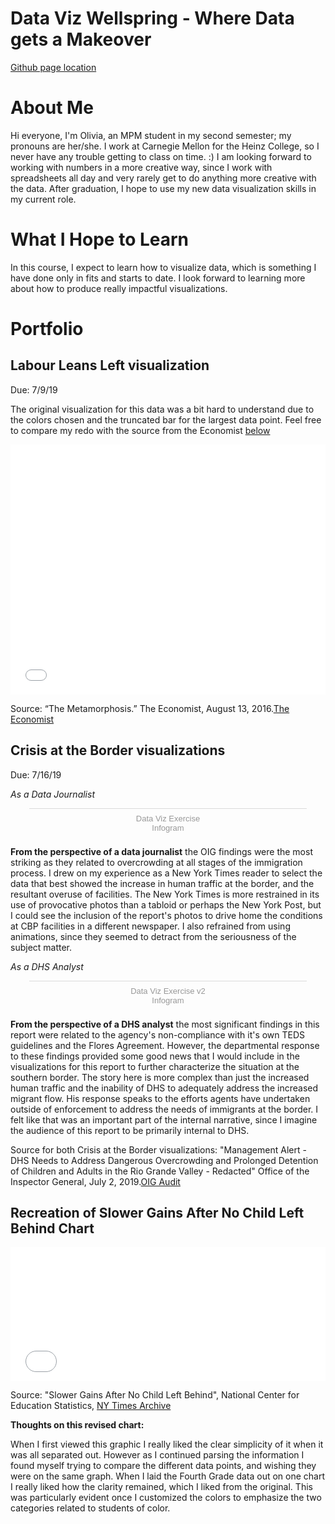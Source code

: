 # Data Viz Wellspring - Where Data gets a Makeover

[Github page location](https://ocwells.github.io/datavizstuffv2/) 

# About Me
Hi everyone,
I'm Olivia, an MPM student in my second semester; my pronouns are her/she. I work at Carnegie Mellon for the Heinz College, so I never have any trouble getting to class on time. :) I am looking forward to working with numbers in a more creative way, since I work with spreadsheets all day and very rarely get to do anything more creative with the data. After graduation, I hope to use my new data visualization skills in my current role.

# What I Hope to Learn
In this course, I expect to learn how to visualize data, which is something I have done only in fits and starts to date. I look forward to learning more about how to produce really impactful visualizations.

# Portfolio

## Labour Leans Left visualization ##
Due: 7/9/19

The original visualization for this data was a bit hard to understand due to the colors chosen and the truncated bar for the largest data point. Feel free to compare my redo with the source from the Economist [below](https://www.economist.com/britain/2016/08/13/the-metamorphosis)

<iframe title="Corbyn Pulls Labour Left" aria-label="Interactive line chart" id="datawrapper-chart-x0Dhf" src="//datawrapper.dwcdn.net/x0Dhf/1/" scrolling="no" frameborder="0" style="width: 0; min-width: 100% !important; border: none;" height="400"></iframe><script type="text/javascript">!function(){"use strict";window.addEventListener("message",function(a){if(void 0!==a.data["datawrapper-height"])for(var e in a.data["datawrapper-height"]){var t=document.getElementById("datawrapper-chart-"+e)||document.querySelector("iframe[src*='"+e+"']");t&&(t.style.height=a.data["datawrapper-height"][e]+"px")}})}();</script>

Source: “The Metamorphosis.” The Economist, August 13, 2016.[The Economist](https://www.economist.com/britain/2016/08/13/the-metamorphosis)

## Crisis at the Border visualizations ##
Due: 7/16/19

*As a Data Journalist*

<div class="infogram-embed" data-id="c0148186-64e1-44fb-81e2-33a35ee43bbe" data-type="interactive" data-title="Data Viz Exercise"></div><script>!function(e,t,s,i){var n="InfogramEmbeds",o=e.getElementsByTagName("script")[0],d=/^http:/.test(e.location)?"http:":"https:";if(/^\/{2}/.test(i)&&(i=d+i),window[n]&&window[n].initialized)window[n].process&&window[n].process();else if(!e.getElementById(s)){var r=e.createElement("script");r.async=1,r.id=s,r.src=i,o.parentNode.insertBefore(r,o)}}(document,0,"infogram-async","https://e.infogram.com/js/dist/embed-loader-min.js");</script><div style="padding:8px 0;font-family:Arial!important;font-size:13px!important;line-height:15px!important;text-align:center;border-top:1px solid #dadada;margin:0 30px"><a href="https://infogram.com/c0148186-64e1-44fb-81e2-33a35ee43bbe" style="color:#989898!important;text-decoration:none!important;" target="_blank">Data Viz Exercise</a><br><a href="https://infogram.com" style="color:#989898!important;text-decoration:none!important;" target="_blank" rel="nofollow">Infogram</a></div>

**From the perspective of a data journalist** the OIG findings were the most striking as they related to overcrowding at all stages of the immigration process. I drew on my experience as a New York Times reader to select the data that best showed the increase in human traffic at the border, and the resultant overuse of facilities. The New York Times is more restrained in its use of provocative photos than a tabloid or perhaps the New York Post, but I could see the inclusion of the report's photos to drive home the conditions at CBP facilities in a different newspaper. I also refrained from using animations, since they seemed to detract from the seriousness of the subject matter.

*As a DHS Analyst*

<div class="infogram-embed" data-id="bffbfaef-c74b-4336-acf7-a3f4df81c4c5" data-type="interactive" data-title="Data Viz Exercise v2"></div><script>!function(e,t,s,i){var n="InfogramEmbeds",o=e.getElementsByTagName("script")[0],d=/^http:/.test(e.location)?"http:":"https:";if(/^\/{2}/.test(i)&&(i=d+i),window[n]&&window[n].initialized)window[n].process&&window[n].process();else if(!e.getElementById(s)){var r=e.createElement("script");r.async=1,r.id=s,r.src=i,o.parentNode.insertBefore(r,o)}}(document,0,"infogram-async","https://e.infogram.com/js/dist/embed-loader-min.js");</script><div style="padding:8px 0;font-family:Arial!important;font-size:13px!important;line-height:15px!important;text-align:center;border-top:1px solid #dadada;margin:0 30px"><a href="https://infogram.com/bffbfaef-c74b-4336-acf7-a3f4df81c4c5" style="color:#989898!important;text-decoration:none!important;" target="_blank">Data Viz Exercise v2</a><br><a href="https://infogram.com" style="color:#989898!important;text-decoration:none!important;" target="_blank" rel="nofollow">Infogram</a></div>

**From the perspective of a DHS analyst** the most significant findings in this report were related to the agency's non-compliance with it's own TEDS guidelines and the Flores Agreement. However, the departmental response to these findings provided some good news that I would include in the visualizations for this report to further characterize the situation at the southern border. The story here is more complex than just the increased human traffic and the inability of DHS to adequately address the increased migrant flow. His response speaks to the efforts agents have undertaken outside of enforcement to address the needs of immigrants at the border. I felt like that was an important part of the internal narrative, since I imagine the audience of this report to be primarily internal to DHS.

Source for both Crisis at the Border visualizations: "Management Alert - DHS Needs to Address Dangerous Overcrowding and Prolonged Detention of Children and Adults in the Rio Grande Valley - Redacted" Office of the Inspector General, July 2, 2019.[OIG Audit](https://www.oig.dhs.gov/sites/default/files/assets/Mga/2019/oig-19-51-jul19.pdf)

## Recreation of Slower Gains After No Child Left Behind Chart ##

<iframe title="Impact of No Child Left Behind" aria-label="Interactive line chart" id="datawrapper-chart-cPjAy" src="//datawrapper.dwcdn.net/cPjAy/2/" scrolling="no" frameborder="0" style="width: 0; min-width: 100% !important; border: none;" height="214"></iframe><script type="text/javascript">!function(){"use strict";window.addEventListener("message",function(a){if(void 0!==a.data["datawrapper-height"])for(var e in a.data["datawrapper-height"]){var t=document.getElementById("datawrapper-chart-"+e)||document.querySelector("iframe[src*='"+e+"']");t&&(t.style.height=a.data["datawrapper-height"][e]+"px")}})}();</script>

Source: "Slower Gains After No Child Left Behind", National Center for Education Statistics, [NY Times Archive](https://archive.nytimes.com/www.nytimes.com/imagepages/2009/10/14/education/14math-graphic.html?action=click&contentCollection=Education&module=RelatedCoverage&pgtype=article&region=Marginalia)

**Thoughts on this revised chart:**

When I first viewed this graphic I really liked the clear simplicity of it when it was all separated out. However as I continued parsing the information I found myself trying to compare the different data points, and wishing they were on the same graph. When I laid the Fourth Grade data out on one chart I really liked how the clarity remained, which I liked from the original. This was particularly evident once I customized the colors to emphasize the two categories related to students of color.
